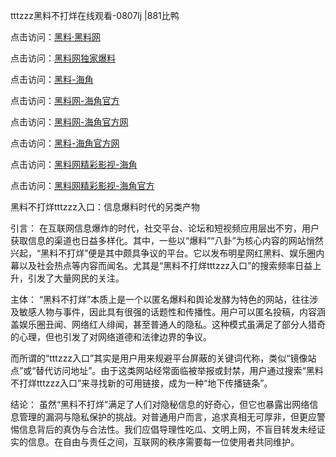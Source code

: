 tttzzz黑料不打烊在线观看-0807lj |881比鸭

点击访问：<a href="https://heiliaoryrhyu.pages.dev">黑料·黑料网</a>

点击访问：<a href="https://heiliaoxrq8i9.pages.dev">黑料网独家爆料</a>

点击访问：<a href="https://heiliaoxrq8i9.pages.dev">黑料-海角</a>

点击访问：<a href="https://heiliaoxrq8i9.pages.dev">黑料网-海角官方</a>

点击访问：<a href="https://heiliaoryrhyu.pages.dev">黑料网-海角官方网</a>

点击访问：<a href="https://heiliao5s28gk.pages.dev">黑料-海角官方网</a>

点击访问：<a href="https://heiliaoxfe5rb.pages.dev">黑料网精彩影视-海角</a>

点击访问：<a href="https://heiliaoubleqx.pages.dev">黑料网精彩影视-海角官方</a>

黑料不打烊tttzzz入口：信息爆料时代的另类产物

引言：
在互联网信息爆炸的时代，社交平台、论坛和短视频应用层出不穷，用户获取信息的渠道也日益多样化。其中，一些以“爆料”“八卦”为核心内容的网站悄然兴起，“黑料不打烊”便是其中颇具争议的平台。它以发布明星网红黑料、娱乐圈内幕以及社会热点等内容而闻名。尤其是“黑料不打烊tttzzz入口”的搜索频率日益上升，引发了大量网民的关注。

主体：
“黑料不打烊”本质上是一个以匿名爆料和舆论发酵为特色的网站，往往涉及敏感人物与事件，因此具有很强的话题性和传播性。用户可以匿名投稿，内容涵盖娱乐圈丑闻、网络红人绯闻，甚至普通人的隐私。这种模式虽满足了部分人猎奇的心理，但也引发了对网络道德和法律边界的争议。

而所谓的“tttzzz入口”其实是用户用来规避平台屏蔽的关键词代称，类似“镜像站点”或“替代访问地址”。由于这类网站经常面临被举报或封禁，用户通过搜索“黑料不打烊tttzzz入口”来寻找新的可用链接，成为一种“地下传播链条”。

结论：
虽然“黑料不打烊”满足了人们对隐秘信息的好奇心，但它也暴露出网络信息管理的漏洞与隐私保护的挑战。对普通用户而言，追求真相无可厚非，但更应警惕信息背后的真伪与合法性。我们应倡导理性吃瓜、文明上网，不盲目转发未经证实的信息。在自由与责任之间，互联网的秩序需要每一位使用者共同维护。

